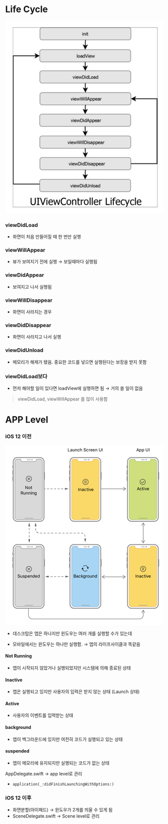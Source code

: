 # Life Cycle

![LifeCycle1](https://github.com/hyeji-K/Cloud_AI_MobileiOS_Course/blob/master/Daily_Study/image/LifeCycle1.png)

### viewDidLoad
- 화면이 처음 만들어질 때 한 번만 실행

### viewWillAppear 
- 뷰가 보여지기 전에 실행 → 보일때마다 실행됨 

### viewDidAppear 
- 보여지고 나서 실행됨

### viewWillDisappear 
- 화면이 사라지는 경우 

### viewDidDisappear 
- 화면이 사라지고 나서 실행 

### viewDidUnload 
- 메모리가 해제가 됐음. 중요한 코드를 넣으면 실행된다는 보장을 받지 못함

### viewDidLoad보다 
- 먼저 해야할 일이 있다면 loadView에 실행하면 됨 → 거의 쓸 일이 없음 

> viewDidLoad, viewWillAppear 를 많이 사용함



# APP Level

### iOS 12 이전

![LifeCycle2](https://github.com/hyeji-K/Cloud_AI_MobileiOS_Course/blob/master/Daily_Study/image/LifeCycle2.png)

- 데스크탑은 앱은 하나지만 윈도우는 여러 개를 실행할 수가 있는데

- 모바일에서는 윈도우는 하나만 실행함. → 앱의 라이프사이클과 똑같음

#### Not Running
- 앱이 시작되지 않았거나 실행되었지만 시스템에 의해 종료된 상태

#### Inactive 
- 앱은 실행되고 있지만 사용자의 입력은 받지 않는 상태 (Launch 상태)

#### Active 
- 사용자의 이벤트를 입력받는 상태

#### background 
- 앱이 백그라운드에 있지만 여전히 코드가 실행되고 있는 상태

#### suspended 
- 앱이 메모리에 유지되지만 실행되는 코드가 없는 상태


AppDelegate.swift → app level로 관리 
- `application(_:didFinishLaunchingWithOptions:)`


### iOS 12 이후
- 화면분할(아이패드) → 윈도우가 2개를 띄울 수 있게 됨
- SceneDelegate.swift -> Scene level로 관리